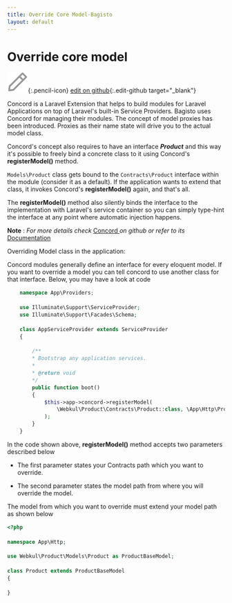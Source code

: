 ```yaml
---
title: Override Core Model-Bagisto
layout: default
---
```


# Override core model

![](assets/images/icons/Icon-Pencil-Large.svg){:.pencil-icon}
[edit on github](https://github.com/bagisto/bagisto-docs/blob/master/override-core-model.md){:.edit-github target="\_blank"}

Concord is a Laravel Extension that helps to build modules for Laravel Applications on top of Laravel's built-in Service Providers. Bagisto uses Concord for managing their modules. The concept of model proxies has been introduced. Proxies as their name state will drive you to the actual model class.

Concord's concept also requires to have an interface **_Product_** and this way it's possible to freely bind a concrete class to it using Concord's **registerModel()** method.

`Models\Product` class gets bound to the `Contracts\Product` interface within the module (consider it as a default). If the application wants to extend that class, it invokes Concord's **registerModel()** again, and that's all.

The **registerModel()** method also silently binds the interface to the implementation with Laravel's service container so you can simply type-hint the interface at any point where automatic injection happens.

**Note** : _For more details check_ <a href="https://github.com/artkonekt/concord" target="_blank" class="bagsito-link"> Concord </a> _on github or refer to its_<a href="https://artkonekt.github.io/concord/#/" target="_blank" class="bagsito-link"> Documentation </a>

Overriding Model class in the application:

Concord modules generally define an interface for every eloquent model. If you want to override a model you can tell concord to use another class for that interface. Below, you may have a look at code

```php
    namespace App\Providers;

    use Illuminate\Support\ServiceProvider;
    use Illuminate\Support\Facades\Schema;

    class AppServiceProvider extends ServiceProvider
    {

        /**
        * Bootstrap any application services.
        *
        * @return void
        */
        public function boot()
        {
            $this->app->concord->registerModel(
                \Webkul\Product\Contracts\Product::class, \App\Http\Product::class
            );
        }
    }
```

In the code shown above, **registerModel()** method accepts two parameters described below

- The first parameter states your Contracts path which you want to override.

- The second parameter states the model path from where you will override the model.

The model from which you want to override must extend your model path as shown below

```php
<?php

namespace App\Http;

use Webkul\Product\Models\Product as ProductBaseModel;

class Product extends ProductBaseModel
{

}
```
